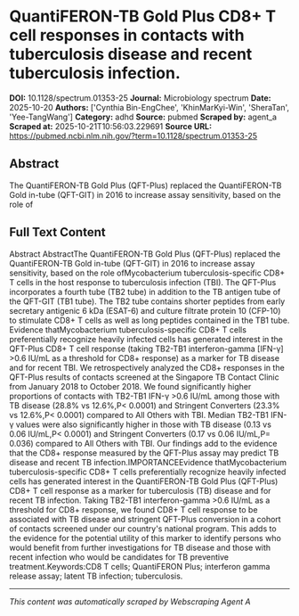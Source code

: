 # QuantiFERON-TB Gold Plus CD8+ T cell responses in contacts with tuberculosis disease and recent tuberculosis infection.

**DOI:** 10.1128/spectrum.01353-25
**Journal:** Microbiology spectrum
**Date:** 2025-10-20
**Authors:** ['Cynthia Bin-EngChee', 'KhinMarKyi-Win', 'SheraTan', 'Yee-TangWang']
**Category:** adhd
**Source:** pubmed
**Scraped by:** agent_a
**Scraped at:** 2025-10-21T10:56:03.229691
**Source URL:** https://pubmed.ncbi.nlm.nih.gov/?term=10.1128/spectrum.01353-25

## Abstract

The QuantiFERON-TB Gold Plus (QFT-Plus) replaced the QuantiFERON-TB Gold in-tube (QFT-GIT) in 2016 to increase assay sensitivity, based on the role of 

## Full Text Content

Abstract AbstractThe QuantiFERON-TB Gold Plus (QFT-Plus) replaced the QuantiFERON-TB Gold in-tube (QFT-GIT) in 2016 to increase assay sensitivity, based on the role ofMycobacterium tuberculosis-specific CD8+ T cells in the host response to tuberculosis infection (TBI). The QFT-Plus incorporates a fourth tube (TB2 tube) in addition to the TB antigen tube of the QFT-GIT (TB1 tube). The TB2 tube contains shorter peptides from early secretary antigenic 6 kDa (ESAT-6) and culture filtrate protein 10 (CFP-10) to stimulate CD8+ T cells as well as long peptides contained in the TB1 tube. Evidence thatMycobacterium tuberculosis-specific CD8+ T cells preferentially recognize heavily infected cells has generated interest in the QFT-Plus CD8+ T cell response (taking TB2-TB1 interferon-gamma [IFN-γ] >0.6 IU/mL as a threshold for CD8+ response) as a marker for TB disease and for recent TBI. We retrospectively analyzed the CD8+ responses in the QFT-Plus results of contacts screened at the Singapore TB Contact Clinic from January 2018 to October 2018. We found significantly higher proportions of contacts with TB2-TB1 IFN-γ >0.6 IU/mL among those with TB disease (28.8% vs 12.6%,P< 0.0001) and Stringent Converters (23.3% vs 12.6%,P< 0.0001) compared to All Others with TBI. Median TB2-TB1 IFN-γ values were also significantly higher in those with TB disease (0.13 vs 0.06 IU/mL,P< 0.0001) and Stringent Converters (0.17 vs 0.06 IU/mL,P= 0.036) compared to All Others with TBI. Our findings add to the evidence that the CD8+ response measured by the QFT-Plus assay may predict TB disease and recent TB infection.IMPORTANCEEvidence thatMycobacterium tuberculosis-specific CD8+ T cells preferentially recognize heavily infected cells has generated interest in the QuantiFERON-TB Gold Plus (QFT-Plus) CD8+ T cell response as a marker for tuberculosis (TB) disease and for recent TB infection. Taking TB2-TB1 interferon-gamma >0.6 IU/mL as a threshold for CD8+ response, we found CD8+ T cell response to be associated with TB disease and stringent QFT-Plus conversion in a cohort of contacts screened under our country's national program. This adds to the evidence for the potential utility of this marker to identify persons who would benefit from further investigations for TB disease and those with recent infection who would be candidates for TB preventive treatment.Keywords:CD8 T cells; QuantiFERON Plus; interferon gamma release assay; latent TB infection; tuberculosis.

---
*This content was automatically scraped by Webscraping Agent A*
